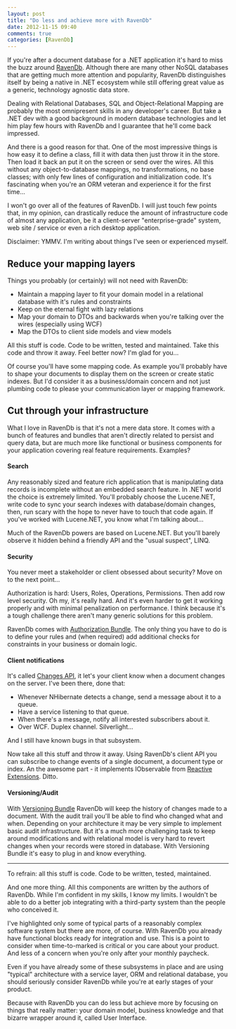 ```yaml
---
layout: post
title: "Do less and achieve more with RavenDb"
date: 2012-11-15 09:40
comments: true
categories: [RavenDb]
---
```


If you're after a document database for a .NET application it's hard to miss the buzz around [RavenDb](www.ravendb.net). Although there are many other NoSQL databases that are getting much more attention and popularity, RavenDb distinguishes itself by being a native in .NET ecosystem while still offering great value as a generic, technology agnostic data store.

Dealing with Relational Databases, SQL and Object-Relational Mapping are probably the most omnipresent skills in any developer's career. But take a .NET dev with a good background in modern database technologies and let him play few hours with RavenDb and I guarantee that he'll come back impressed.

And there is a good reason for that. One of the most impressive things is how easy it to define a class, fill it with data then just throw it in the store. Then load it back an put it on the screen or send over the wires. All this without any object-to-database mappings, no transformations, no base classes; with only few lines of configuration and initialization code. It's fascinating when you're an ORM veteran and experience it for the first time...

I won't go over all of the features of RavenDb. I will just touch few points that, in my opinion, can drastically reduce the amount of infrastructure code of almost any application, be it a client-server "enterprise-grade" system, web site / service or even a rich desktop application.

Disclaimer: YMMV. I'm writing about things I've seen or experienced myself.

## Reduce your mapping layers

Things you probably (or certainly) will not need with RavenDb:

- Maintain a mapping layer to fit your domain model in a relational database with it's rules and constraints
- Keep on the eternal fight with lazy relations
- Map your domain to DTOs and backwards when you're talking over the wires (especially using WCF)
- Map the DTOs to client side models and view models

All this stuff is code. Code to be written, tested and maintained. Take this code and throw it away. Feel better now? I'm glad for you...

Of course you'll have some mapping code. As example you'll probably have to shape your documents to display them on the screen or create static indexes. But I'd consider it as a business/domain concern and not just plumbing code to please your communication layer or mapping framework.  

## Cut through your infrastructure 

What I love in RavenDb is that it's not a mere data store. It comes with a bunch of features and bundles that aren't directly related to persist and query data, but are much more like functional or business components for your application covering real feature requirements. Examples?

#### Search

Any reasonably sized and feature rich application that is manipulating data records is incomplete without an embedded search feature. In .NET world the choice is extremely limited. You'll probably choose the Lucene.NET, write code to sync your search indexes with database/domain changes, then, run scary with the hope to never have to touch that code again. If you've worked with Lucene.NET, you know what I'm talking about...

Much of the RavenDb powers are based on Lucene.NET. But you'll barely observe it hidden behind a friendly API and the "usual suspect", LINQ.

#### Security

You never meet a stakeholder or client obsessed about security? Move on to the next point...

Authorization is hard: Users, Roles, Operations, Permissions. Then add row level security. Oh my, it's really hard. And it's even harder to get it working properly and with minimal penalization on performance. I think because it's a tough challenge there aren't many generic solutions for this problem. 

RavenDb comes with [Authorization Bundle](http://ravendb.net/docs/server/bundles/authorization). The only thing you have to do is to define your rules and (when required) add additional checks for constraints in your business or domain logic.

#### Client notifications

It's called [Changes API](http://ayende.com/blog/157121/awesome-feature-of-the-day-ravendb-changes-api), it let's your client know when a document changes on the server. I've been there, done that: 

- Whenever NHibernate detects a change, send a message about it to a queue. 
- Have a service listening to that queue.
- When there's a message, notify all interested subscribers about it.
- Over WCF. Duplex channel. Silverlight...

And I still have known bugs in that subsystem.

Now take all this stuff and throw it away. Using RavenDb's client API you can subscribe to change events of a single document, a document type or index. An the awesome part - it implements IObservable from [Reactive Extensions](http://www.introtorx.com/). Ditto.

#### Versioning/Audit

With [Versioning Bundle](http://ravendb.net/docs/server/bundles/versioning) RavenDb will keep the history of changes made to a document. With the audit trail you'll be able to find who changed what and when. Depending on your architecture it may be very simple to implement basic audit infrastructure. But it's a much more challenging task to keep around modifications and with relational model is very hard to revert changes when your records were stored in database. With Versioning Bundle it's easy to plug in and know everything.

---

To refrain: all this stuff is code. Code to be written, tested, maintained.

And one more thing. All this components are written by the authors of RavenDb. While I'm confident in my skills, I know my limits. I wouldn't be able to do a better job integrating with a third-party system than the people who conceived it.

I've highlighted only some of typical parts of a reasonably complex software system but there are more, of course. With RavenDb you already have functional blocks ready for integration and use. This is a point to consider when time-to-marked is critical or you care about your product. And less of a concern when you're only after your monthly paycheck.

Even if you have already some of these subsystems in place and are using "typical" architecture with a service layer, ORM and relational database, you should seriously consider RavenDb while you're at early stages of your product. 

Because with RavenDb you can do less but achieve more by focusing on things that really matter: your domain model, business knowledge and that bizarre wrapper around it, called User Interface.
